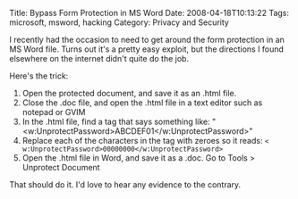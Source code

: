 Title: Bypass Form Protection in MS Word
Date: 2008-04-18T10:13:22
Tags: microsoft, msword, hacking
Category: Privacy and Security


I recently had the occasion to need to get around the form protection in an 
MS Word file. Turns out it's a pretty easy exploit, but the directions I 
found elsewhere on the internet didn't quite do the job. 

Here's the trick:

1. Open the protected document, and save it as an .html file.
1. Close the .doc file, and open the .html file in a text editor such as notepad or GVIM
1. In the .html file, find a tag that says something like: "&lt;w:UnprotectPassword&gt;ABCDEF01&lt;/w:UnprotectPassword&gt;"
1. Replace each of the characters in the tag with zeroes so it reads: `<
w:UnprotectPassword>00000000</w:UnprotectPassword>`
1. Open the .html file in Word, and save it as a .doc. Go to Tools > Unprotect Document

That should do it. I'd love to hear any evidence to the contrary. 
